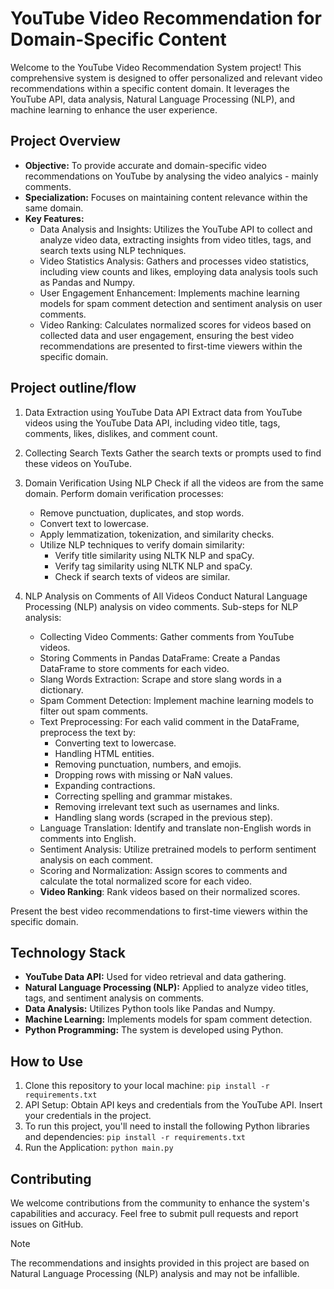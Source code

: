 # YouTube Video Recommendation for Domain-Specific Content

Welcome to the YouTube Video Recommendation System project! This comprehensive system is designed to offer personalized and relevant video recommendations within a specific content domain. It leverages the YouTube API, data analysis, Natural Language Processing (NLP), and machine learning to enhance the user experience.

## Project Overview

- **Objective:** To provide accurate and domain-specific video recommendations on YouTube by analysing the video analyics - mainly comments.
- **Specialization:** Focuses on maintaining content relevance within the same domain.
- **Key Features:**
  - Data Analysis and Insights: Utilizes the YouTube API to collect and analyze video data, extracting insights from video titles, tags, and search texts using NLP techniques.
  - Video Statistics Analysis: Gathers and processes video statistics, including view counts and likes, employing data analysis tools such as Pandas and Numpy.
  - User Engagement Enhancement: Implements machine learning models for spam comment detection and sentiment analysis on user comments.
  - Video Ranking: Calculates normalized scores for videos based on collected data and user engagement, ensuring the best video recommendations are presented to first-time viewers within the specific domain.
 
## Project outline/flow

1. Data Extraction using YouTube Data API
   Extract data from YouTube videos using the YouTube Data API, including video title, tags, comments, likes, dislikes, and comment count.

2. Collecting Search Texts
   Gather the search texts or prompts used to find these videos on YouTube.

3. Domain Verification Using NLP
   Check if all the videos are from the same domain.
   Perform domain verification processes:
    - Remove punctuation, duplicates, and stop words.
    - Convert text to lowercase.
    - Apply lemmatization, tokenization, and similarity checks.
    - Utilize NLP techniques to verify domain similarity:
      - Verify title similarity using NLTK NLP and spaCy.
      - Verify tag similarity using NLTK NLP and spaCy.
      - Check if search texts of videos are similar.

4. NLP Analysis on Comments of All Videos
   Conduct Natural Language Processing (NLP) analysis on video comments.
   Sub-steps for NLP analysis:
    - Collecting Video Comments:
      Gather comments from YouTube videos.
    - Storing Comments in Pandas DataFrame:
      Create a Pandas DataFrame to store comments for each video.
    - Slang Words Extraction:
      Scrape and store slang words in a dictionary.
    - Spam Comment Detection:
      Implement machine learning models to filter out spam comments.
    - Text Preprocessing:
      For each valid comment in the DataFrame, preprocess the text by:
      - Converting text to lowercase.
      - Handling HTML entities.
      - Removing punctuation, numbers, and emojis.
      - Dropping rows with missing or NaN values.
      - Expanding contractions.
      - Correcting spelling and grammar mistakes.
      - Removing irrelevant text such as usernames and links.
      - Handling slang words (scraped in the previous step).
    - Language Translation:
      Identify and translate non-English words in comments into English.
    - Sentiment Analysis:
      Utilize pretrained models to perform sentiment analysis on each comment.
    - Scoring and Normalization:
      Assign scores to comments and calculate the total normalized score for each video.
    - **Video Ranking**:
      Rank videos based on their normalized scores.

Present the best video recommendations to first-time viewers within the specific domain.

## Technology Stack

- **YouTube Data API:** Used for video retrieval and data gathering.
- **Natural Language Processing (NLP):** Applied to analyze video titles, tags, and sentiment analysis on comments.
- **Data Analysis:** Utilizes Python tools like Pandas and Numpy.
- **Machine Learning:** Implements models for spam comment detection.
- **Python Programming:** The system is developed using Python.

## How to Use

1. Clone this repository to your local machine:
   `pip install -r requirements.txt`
2. API Setup: Obtain API keys and credentials from the YouTube API. Insert your credentials in the project.
3. To run this project, you'll need to install the following Python libraries and dependencies:
   `pip install -r requirements.txt`
4. Run the Application:
   `python main.py`

## Contributing
We welcome contributions from the community to enhance the system's capabilities and accuracy. Feel free to submit pull requests and report issues on GitHub.

> [!NOTE]
> The recommendations and insights provided in this project are based on Natural Language Processing (NLP) analysis and may not be infallible.



   

